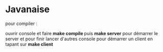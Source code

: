 # Javanaise

pour compiler :

ouvrir console et faire <b>make compile </b>
puis <b>make server</b> pour démarrer le server
et pour finir lancer d'autres console pour démarrer un client en tapant sur <b>make client</b>
